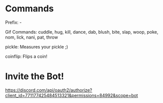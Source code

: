 # Commands

Prefix: -

Gif Commands: 
cuddle, hug, kill, dance, dab, blush, bite, slap, woop, poke, nom, lick, nani, pat, throw

pickle: Measures your pickle ;)

coinflip: Flips a coin!

# Invite the Bot!
https://discord.com/api/oauth2/authorize?client_id=771177425484513321&permissions=84992&scope=bot

